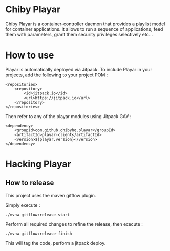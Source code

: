 # Chiby Playar

Chiby Playar is a container-controller daemon that provides a playlist model for container applications.
It allows to run a sequence of applications, feed them with parameters, grant them security privileges selectively etc...

# How to use

Playar is automatically deployed via Jitpack.
To include Playar in your projects, add the following to your project POM :

    <repositories>
		<repository>
		    <id>jitpack.io</id>
		    <url>https://jitpack.io</url>
		</repository>
	</repositories>

	
Then refer to any of the playar modules using Jitpack GAV :

    <dependency>
        <groupId>com.github.chibyhq.playar</groupId>
        <artifactId>playar-client</artifactId>
        <version>${playar.version}</version>
    </dependency>

# Hacking Playar

## How to release

This project uses the maven gitflow plugin.

Simply execute :

    ./mvnw gitflow:release-start

Perform all required changes to refine the release, then execute :

    ./mvnw gitflow:release-finish
    
    
This will tag the code, perform a jitpack deploy.


